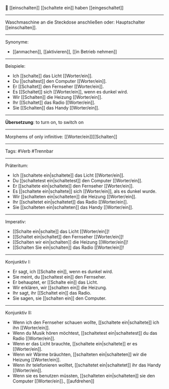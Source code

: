 🔌 [[einschalten]]
[[schaltete ein]]
haben [[eingeschaltet]]

---
Waschmaschine an die Steckdose anschließen oder:
Hauptschalter [[einschalten]].

---

Synonyme:
- [[anmachen]], [[aktivieren]], [[in Betrieb nehmen]]

---

Beispiele:

- Ich [[schalte]] das Licht [[Worter/ein]].
- Du [[schaltest]] den Computer [[Worter/ein]].
- Er [[Schaltet]] den Fernseher [[Worter/ein]].
- Es [[Schaltet]] sich [[Worter/ein]], wenn es dunkel wird.
- Wir [[Schalten]] die Heizung [[Worter/ein]].
- Ihr [[Schaltet]] das Radio [[Worter/ein]].
- Sie [[Schalten]] das Handy [[Worter/ein]].

---
**Übersetzung**: to turn on, to switch on

---

Morphems of only infinitive:
[[Worter/ein]][[Schalten]]

---
Tags: 
#Verb #Trennbar

---

Präteritum:

- Ich [[schaltete ein|schaltete]] das Licht [[Worter/ein]].
- Du [[schaltetest ein|schaltetest]] den Computer [[Worter/ein]].
- Er [[schaltete ein|schaltete]] den Fernseher [[Worter/ein]].
- Es [[schaltete ein|schaltete]] sich [[Worter/ein]], als es dunkel wurde.
- Wir [[schalteten ein|schalteten]] die Heizung [[Worter/ein]].
- Ihr [[schaltetet ein|schaltetet]] das Radio [[Worter/ein]].
- Sie [[schalteten ein|schalteten]] das Handy [[Worter/ein]].

---

Imperativ:

- [[Schalte ein|schalte]] das Licht [[Worter/ein]]!
- [[Schaltet ein|schaltet]] den Fernseher [[Worter/ein]]!
- [[Schalten wir ein|schalten]] die Heizung [[Worter/ein]]!
- [[Schalten Sie ein|schalten]] das Radio [[Worter/ein]]!

---

Konjunktiv I:

- Er sagt, ich [[Schalte ein]], wenn es dunkel wird.
- Sie meint, du [[schaltest ein]] den Fernseher.
- Er behauptet, er [[Schalte ein]] das Licht.
- Wir erklären, wir [[schalten ein]] die Heizung.
- Ihr sagt, ihr [[Schaltet ein]] das Radio.
- Sie sagen, sie [[schalten ein]] den Computer.

---

Konjunktiv II:

- Wenn ich den Fernseher schauen wollte, [[schaltete ein|schaltete]] ich ihn [[Worter/ein]].
- Wenn du Musik hören möchtest, [[schaltetest ein|schaltetest]] du das Radio [[Worter/ein]].
- Wenn er das Licht brauchte, [[schaltete ein|schaltete]] er es [[Worter/ein]].
- Wenn wir Wärme bräuchten, [[schalteten ein|schalteten]] wir die Heizung [[Worter/ein]].
- Wenn ihr telefonieren wolltet, [[schaltetet ein|schaltetet]] ihr das Handy [[Worter/ein]].
- Wenn sie es benutzen müssten, [[schalteten ein|schalteten]] sie den Computer [[Worter/ein]]., [[aufdrehen]]